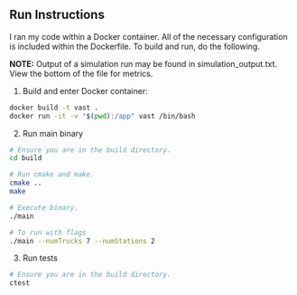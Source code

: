 ## Run Instructions
I ran my code within a Docker container. All of the necessary configuration
is included within the Dockerfile. To build and run, do the following.

**NOTE:** Output of a simulation run may be found in simulation_output.txt. View the bottom of the file for metrics.

1. Build and enter Docker container:
```bash
docker build -t vast .
docker run -it -v "$(pwd):/app" vast /bin/bash
```

2. Run main binary
```bash
# Ensure you are in the build directory.
cd build

# Run cmake and make.
cmake ..
make

# Execute binary.
./main

# To run with flags
./main --numTrucks 7 --numStations 2
```

3. Run tests
```bash
# Ensure you are in the build directory.
ctest
```
